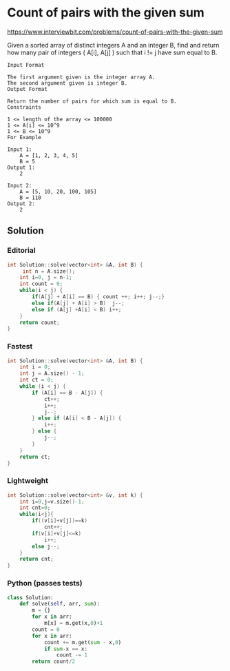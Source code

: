 # Count of pairs with the given sum

https://www.interviewbit.com/problems/count-of-pairs-with-the-given-sum


Given a sorted array of distinct integers A and an integer B, 
find and return how many pair of integers ( A[i], A[j] ) such that i != j have sum equal to B.
```
Input Format

The first argument given is the integer array A.
The second argument given is integer B.
Output Format

Return the number of pairs for which sum is equal to B.
Constraints

1 <= length of the array <= 100000
1 <= A[i] <= 10^9 
1 <= B <= 10^9
For Example

Input 1:
    A = [1, 2, 3, 4, 5]
    B = 5
Output 1:
    2

Input 2:
    A = [5, 10, 20, 100, 105]
    B = 110
Output 2:
    2
```

## Solution

### Editorial
```cpp
int Solution::solve(vector<int> &A, int B) {
     int n = A.size();
    int i=0, j = n-1;
    int count = 0;
    while(i < j) {
        if(A[j] + A[i] == B) { count ++; i++; j--;}
        else if(A[j] + A[i] > B)  j--;
        else if (A[j] +A[i] < B) i++;
    }
    return count;
}
```
### Fastest
```cpp
int Solution::solve(vector<int> &A, int B) {
    int i = 0;
    int j = A.size() - 1;
    int ct = 0;
    while (i < j) {
        if (A[i] == B - A[j]) {
            ct++;
            i++;
            j--;
        } else if (A[i] < B - A[j]) {
            i++;
        } else {
            j--;
        }
    }
    return ct;
}

```

### Lightweight
```cpp
int Solution::solve(vector<int> &v, int k) {
    int i=0,j=v.size()-1;
    int cnt=0;
    while(i<j){
        if((v[i]+v[j])==k)
            cnt++;
        if(v[i]+v[j]<=k)
            i++;
        else j--;
    }
    return cnt;
}
```

### Python (passes tests)
```python
class Solution:
    def solve(self, arr, sum):
        m = {}
        for x in arr:
            m[x] = m.get(x,0)+1
        count = 0
        for x in arr:
            count += m.get(sum - x,0)
            if sum-x == x:
                count -= 1
        return count/2
```

